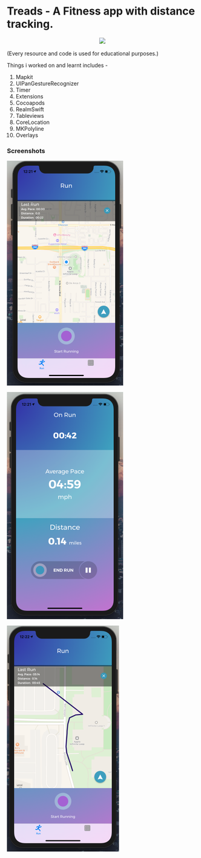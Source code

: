 # Treads - A Fitness app with distance tracking.


<p align="center">
<img src="https://img.shields.io/badge/swift-%204%20%7C%204.2%20-blue.svg" />
</p>
(Every resource and code is used for educational purposes.)

Things i worked on and learnt includes -
1. Mapkit
2. UIPanGestureRecognizer
3. Timer
4. Extensions
5. Cocoapods
6. RealmSwift
7. Tableviews
8. CoreLocation
9. MKPolyline
10. Overlays



### Screenshots

![](https://github.com/RamitSharma991/Treads/blob/master/Screenshot%202019-09-13%20at%2012.21.11%20PM.png)

![](https://github.com/RamitSharma991/Treads/blob/master/Screenshot%202019-09-13%20at%2012.21.57%20PM.png)

![](https://github.com/RamitSharma991/Treads/blob/master/Screenshot%202019-09-13%20at%2012.22.39%20PM.png)
